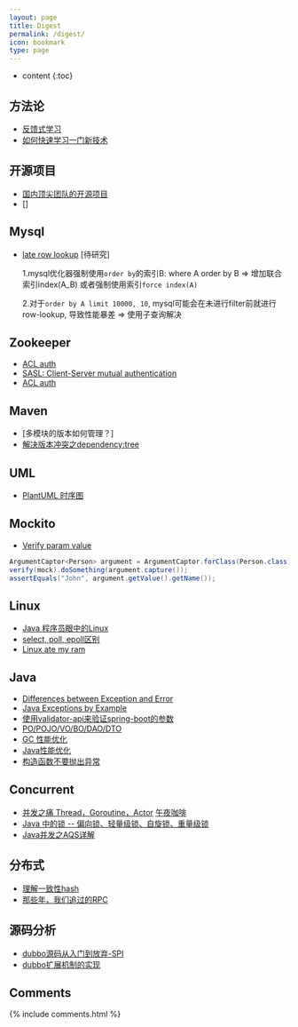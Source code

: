 ```yaml
---
layout: page
title: Digest
permalink: /digest/
icon: bookmark
type: page
---
```


* content
{:toc}

## 方法论
* [反馈式学习](https://okayjam.com/index.php/2017/04/12/%E5%8F%8D%E9%A6%88%E5%BC%8F%E5%AD%A6%E4%B9%A0/)
* [如何快速学习一门新技术](https://codingstyle.cn/topics/3)

## 开源项目
* [国内顶尖团队的开源项目](https://github.com/niezhiyang/open_source_team)
* []

## Mysql
* [late row lookup](https://explainextended.com/2009/10/23/mysql-order-by-limit-performance-late-row-lookups/) [待研究]

    1.mysql优化器强制使用`order by`的索引B: where A order by B => 增加联合索引index(A_B) 或者强制使用索引`force index(A)`
    
    2.对于`order by A limit 10000, 10`, mysql可能会在未进行filter前就进行row-lookup, 导致性能暴差 => 使用子查询解决
    
## Zookeeper 
* [ACL auth](https://blog.csdn.net/wuhenzhangxing/article/details/52936040)
* [SASL: Client-Server mutual authentication](https://cwiki.apache.org/confluence/display/ZOOKEEPER/Client-Server+mutual+authentication)
* [ACL auth](https://stackoverflow.com/questions/40427700/using-acl-with-curator)

## Maven
* [多模块的版本如何管理？]
* [解决版本冲突之dependency:tree](http://ian.wang/106.htm)

## UML
* [PlantUML 时序图](http://plantuml.com/sequence-diagram)

## Mockito
* [Verify param value](https://stackoverflow.com/questions/1142837/verify-object-attribute-value-with-mockito)
```java
ArgumentCaptor<Person> argument = ArgumentCaptor.forClass(Person.class);
verify(mock).doSomething(argument.capture());
assertEquals("John", argument.getValue().getName());
```

## Linux
* [Java 程序员眼中的Linux](https://github.com/judasn/Linux-Tutorial)
* [select, poll, epoll区别](http://www.cnblogs.com/Anker/p/3265058.html)
* [Linux ate my ram](https://www.linuxatemyram.com/)

## Java
* [Differences between Exception and Error](https://stackoverflow.com/questions/912334/differences-between-exception-and-error)
* [Java Exceptions by Example](https://www.akadia.com/services/java_exceptions.html)
* [使用validator-api来验证spring-boot的参数](https://www.jianshu.com/p/2c2da2adef81)
* [PO/POJO/VO/BO/DAO/DTO](https://blog.csdn.net/gaoyunpeng/article/details/2093211)
* [GC 性能优化](https://blog.csdn.net/column/details/14851.html)
* [Java性能优化](https://mp.weixin.qq.com/s?__biz=MzI3MzEzMDI1OQ==&mid=2651815337&idx=1&sn=8e846e11e908735a5175c9eacb642329)
* [构造函数不要抛出异常](http://www.cnblogs.com/DreamDrive/p/5621276.html)

## Concurrent
* [并发之痛 Thread，Goroutine，Actor](http://jolestar.com/parallel-programming-model-thread-goroutine-actor/) [午夜咖啡](http://jolestar.com/)
* [Java 中的锁 -- 偏向锁、轻量级锁、自旋锁、重量级锁](https://blog.csdn.net/zqz_zqz/article/details/70233767)
* [Java并发之AQS详解](https://www.cnblogs.com/daydaynobug/p/6752837.html)

## 分布式
* [理解一致性hash](https://blog.csdn.net/cywosp/article/details/23397179/)
* [那些年，我们追过的RPC](https://zhuanlan.zhihu.com/p/29028054)

## 源码分析
* [dubbo源码从入门到放弃-SPI](https://www.cnblogs.com/kindevil-zx/p/5603643.html)
* [dubbo扩展机制的实现](https://my.oschina.net/pingpangkuangmo/blog/508963)

## Comments

{% include comments.html %}
